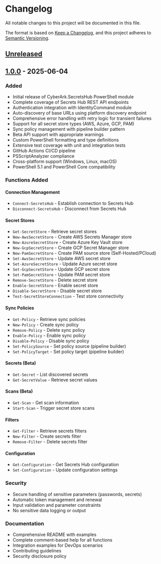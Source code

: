 # Changelog

All notable changes to this project will be documented in this file.

The format is based on [Keep a Changelog](https://keepachangelog.com/en/1.0.0/),
and this project adheres to [Semantic Versioning](https://semver.org/spec/v2.0.0.html).

## [Unreleased]

## [1.0.0] - 2025-06-04

### Added
- Initial release of CyberArk.SecretsHub PowerShell module
- Complete coverage of Secrets Hub REST API endpoints
- Authentication integration with IdentityCommand module
- Auto-discovery of base URLs using platform discovery endpoint
- Comprehensive error handling with retry logic for transient failures
- Support for all secret store types (AWS, Azure, GCP, PAM)
- Sync policy management with pipeline builder pattern
- Beta API support with appropriate warnings
- Custom PowerShell formatting and type definitions
- Extensive test coverage with unit and integration tests
- GitHub Actions CI/CD pipeline
- PSScriptAnalyzer compliance
- Cross-platform support (Windows, Linux, macOS)
- PowerShell 5.1 and PowerShell Core compatibility

### Functions Added

#### Connection Management
- `Connect-SecretsHub` - Establish connection to Secrets Hub
- `Disconnect-SecretsHub` - Disconnect from Secrets Hub

#### Secret Stores
- `Get-SecretStore` - Retrieve secret stores
- `New-AwsSecretStore` - Create AWS Secrets Manager store
- `New-AzureSecretStore` - Create Azure Key Vault store  
- `New-GcpSecretStore` - Create GCP Secret Manager store
- `New-PamSecretStore` - Create PAM source store (Self-Hosted/PCloud)
- `Set-AwsSecretStore` - Update AWS secret store
- `Set-AzureSecretStore` - Update Azure secret store
- `Set-GcpSecretStore` - Update GCP secret store
- `Set-PamSecretStore` - Update PAM secret store
- `Remove-SecretStore` - Delete secret store
- `Enable-SecretStore` - Enable secret store
- `Disable-SecretStore` - Disable secret store
- `Test-SecretStoreConnection` - Test store connectivity

#### Sync Policies
- `Get-Policy` - Retrieve sync policies
- `New-Policy` - Create sync policy
- `Remove-Policy` - Delete sync policy
- `Enable-Policy` - Enable sync policy
- `Disable-Policy` - Disable sync policy
- `Set-PolicySource` - Set policy source (pipeline builder)
- `Set-PolicyTarget` - Set policy target (pipeline builder)

#### Secrets (Beta)
- `Get-Secret` - List discovered secrets
- `Get-SecretValue` - Retrieve secret values

#### Scans (Beta)
- `Get-Scan` - Get scan information
- `Start-Scan` - Trigger secret store scans

#### Filters
- `Get-Filter` - Retrieve secrets filters
- `New-Filter` - Create secrets filter
- `Remove-Filter` - Delete secrets filter

#### Configuration
- `Get-Configuration` - Get Secrets Hub configuration
- `Set-Configuration` - Update configuration settings

### Security
- Secure handling of sensitive parameters (passwords, secrets)
- Automatic token management and renewal
- Input validation and parameter constraints
- No sensitive data logging or output

### Documentation
- Comprehensive README with examples
- Complete comment-based help for all functions
- Integration examples for DevOps scenarios
- Contributing guidelines
- Security disclosure policy

[Unreleased]: https://github.com/infamousjoeg/secrets-hub-powershell/compare/v1.0.0...HEAD
[1.0.0]: https://github.com/infamousjoeg/secrets-hub-powershell/releases/tag/v1.0.0
